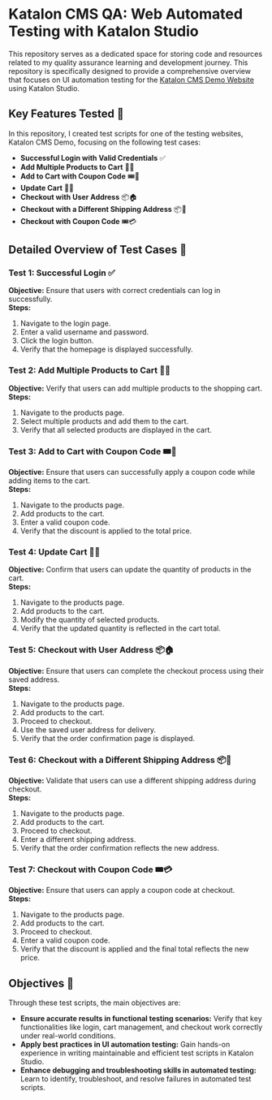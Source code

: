 # Katalon CMS QA: Web Automated Testing with Katalon Studio

This repository serves as a dedicated space for storing code and resources related to my quality assurance learning and development journey. This repository is specifically designed to provide a comprehensive overview that focuses on UI automation testing for the [Katalon CMS Demo Website](https://cms.demo.katalon.com/) using Katalon Studio.

## Key Features Tested 🚀
In this repository, I created test scripts for one of the testing websites, Katalon CMS Demo, focusing on the following test cases:

- **Successful Login with Valid Credentials** ✅
- **Add Multiple Products to Cart** 🛒✅
- **Add to Cart with Coupon Code** 🎟️🛒
- **Update Cart** 🔄🛒
- **Checkout with User Address** 📦🏠
- **Checkout with a Different Shipping Address** 📦🚚
- **Checkout with Coupon Code** 🎟️💳

## Detailed Overview of Test Cases 📝

### **Test 1: Successful Login ✅**
**Objective:** Ensure that users with correct credentials can log in successfully.  
**Steps:**  
1. Navigate to the login page.
2. Enter a valid username and password.
3. Click the login button.
4. Verify that the homepage is displayed successfully.

### **Test 2: Add Multiple Products to Cart 🛒✅**
**Objective:** Verify that users can add multiple products to the shopping cart.  
**Steps:**  
1. Navigate to the products page.
2. Select multiple products and add them to the cart.
3. Verify that all selected products are displayed in the cart.

### **Test 3: Add to Cart with Coupon Code 🎟️🛒**
**Objective:** Ensure that users can successfully apply a coupon code while adding items to the cart.  
**Steps:**  
1. Navigate to the products page.
2. Add products to the cart.
3. Enter a valid coupon code.
4. Verify that the discount is applied to the total price.

### **Test 4: Update Cart 🔄🛒**
**Objective:** Confirm that users can update the quantity of products in the cart.  
**Steps:**  
1. Navigate to the products page.
2. Add products to the cart.
3. Modify the quantity of selected products.
4. Verify that the updated quantity is reflected in the cart total.

### **Test 5: Checkout with User Address 📦🏠**
**Objective:** Ensure that users can complete the checkout process using their saved address.  
**Steps:**  
1. Navigate to the products page.
2. Add products to the cart.
3. Proceed to checkout.
4. Use the saved user address for delivery.
5. Verify that the order confirmation page is displayed.

### **Test 6: Checkout with a Different Shipping Address 📦🚚**
**Objective:** Validate that users can use a different shipping address during checkout.  
**Steps:**  
1. Navigate to the products page.
2. Add products to the cart.
3. Proceed to checkout.
4. Enter a different shipping address.
5. Verify that the order confirmation reflects the new address.

### **Test 7: Checkout with Coupon Code 🎟️💳**
**Objective:** Ensure that users can apply a coupon code at checkout.  
**Steps:**  
1. Navigate to the products page.
2. Add products to the cart.
3. Proceed to checkout.
4. Enter a valid coupon code.
5. Verify that the discount is applied and the final total reflects the new price.

## Objectives 🎯
Through these test scripts, the main objectives are:

- **Ensure accurate results in functional testing scenarios:** Verify that key functionalities like login, cart management, and checkout work correctly under real-world conditions.
- **Apply best practices in UI automation testing:** Gain hands-on experience in writing maintainable and efficient test scripts in Katalon Studio.
- **Enhance debugging and troubleshooting skills in automated testing:** Learn to identify, troubleshoot, and resolve failures in automated test scripts.
